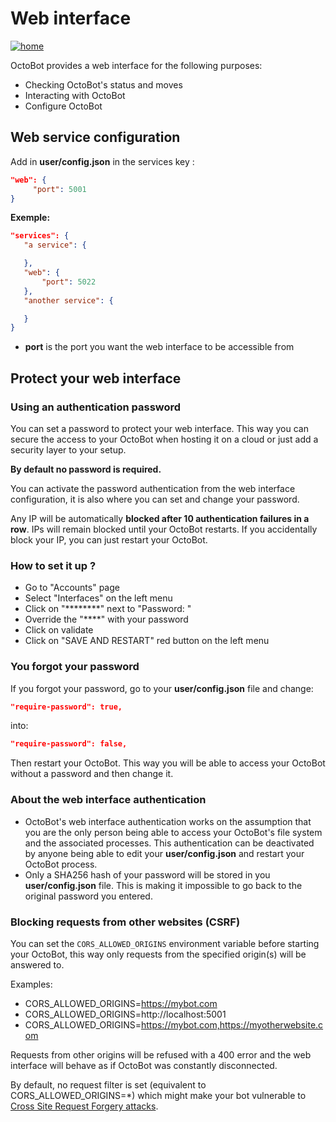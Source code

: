 Web interface
=============

[![home](https://raw.githubusercontent.com/Drakkar-Software/OctoBot/assets/wiki_resources/home.jpg)](https://raw.githubusercontent.com/Drakkar-Software/OctoBot/assets/wiki_resources/home.jpg)

OctoBot provides a web interface for the following purposes:

-   Checking OctoBot\'s status and moves
-   Interacting with OctoBot
-   Configure OctoBot

Web service configuration
-------------------------

Add in **user/config.json** in the services key :

``` json
"web": {
     "port": 5001
}
```

**Exemple:**

``` json
"services": {
   "a service": {

   },
   "web": {
       "port": 5022
   },
   "another service": {

   }
}
```

-   **port** is the port you want the web interface to be accessible
    from

Protect your web interface
--------------------------

### Using an authentication password

You can set a password to protect your web interface. This way you can
secure the access to your OctoBot when hosting it on a cloud or just add
a security layer to your setup.

**By default no password is required.**

You can activate the password authentication from the web interface
configuration, it is also where you can set and change your password.

Any IP will be automatically **blocked after 10 authentication failures
in a row**. IPs will remain blocked until your OctoBot restarts. If you
accidentally block your IP, you can just restart your OctoBot.

### How to set it up ?

-   Go to \"Accounts\" page
-   Select \"Interfaces\" on the left menu
-   Click on \"\*\*\*\*\*\*\*\*\" next to \"Password: \"
-   Override the \"\*\*\*\*\" with your password
-   Click on validate
-   Click on \"SAVE AND RESTART\" red button on the left menu

### You forgot your password

If you forgot your password, go to your **user/config.json** file and
change:

``` json
"require-password": true,
```

into:

``` json
"require-password": false,
```

Then restart your OctoBot. This way you will be able to access your
OctoBot without a password and then change it.

### About the web interface authentication

-   OctoBot\'s web interface authentication works on the assumption that
    you are the only person being able to access your OctoBot\'s file
    system and the associated processes. This authentication can be
    deactivated by anyone being able to edit your **user/config.json**
    and restart your OctoBot process.
-   Only a SHA256 hash of your password will be stored in you
    **user/config.json** file. This is making it impossible to go back
    to the original password you entered.

### Blocking requests from other websites (CSRF)

You can set the `CORS_ALLOWED_ORIGINS` environment variable before
starting your OctoBot, this way only requests from the specified
origin(s) will be answered to.

Examples:

-   CORS\_ALLOWED\_ORIGINS=https://mybot.com
-   CORS\_ALLOWED\_ORIGINS=http://localhost:5001
-   CORS\_ALLOWED\_ORIGINS=https://mybot.com,https://myotherwebsite.com

Requests from other origins will be refused with a 400 error and the web
interface will behave as if OctoBot was constantly disconnected.

By default, no request filter is set (equivalent to
CORS\_ALLOWED\_ORIGINS=\*) which might make your bot vulnerable to
[Cross Site Request Forgery
attacks](https://owasp.org/www-community/attacks/csrf).
